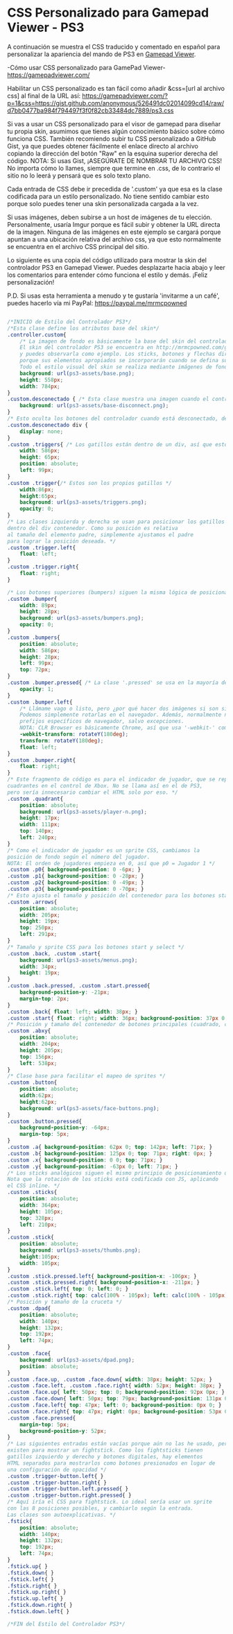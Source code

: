 # CSS Personalizado para Gamepad Viewer - PS3

A continuación se muestra el CSS traducido y comentado en español para personalizar la apariencia del mando de PS3 en [Gamepad Viewer](https://gamepadviewer.com/).

-Cómo usar CSS personalizado para GamePad Viewer-
https://gamepadviewer.com/

Habilitar un CSS personalizado es tan fácil como añadir &css=[url al archivo css]
al final de la URL así:
https://gamepadviewer.com/?p=1&css=https://gist.github.com/anonymous/526491dc02014099cd14/raw/d7bb0477ba984f794497f3f0f82cb33484dc7889/ps3.css

Si vas a usar un CSS personalizado para el visor de gamepad
para diseñar tu propia skin, asumimos que tienes algún conocimiento
básico sobre cómo funciona CSS. También recomiendo subir
tu CSS personalizado a GitHub Gist, ya que puedes obtener fácilmente
el enlace directo al archivo copiando la dirección del botón
"Raw" en la esquina superior derecha del código.
NOTA: Si usas Gist, ¡ASEGÚRATE DE NOMBRAR TU ARCHIVO CSS!
No importa cómo lo llames, siempre que termine en .css,
de lo contrario el sitio no lo leerá y pensará que es solo texto plano.

Cada entrada de CSS debe ir precedida de '.custom' ya que esa es la 
clase codificada para un estilo personalizado. No tiene sentido 
cambiar esto porque solo puedes tener una skin personalizada cargada a la vez.

Si usas imágenes, deben subirse a un host de imágenes de
tu elección. Personalmente, usaría Imgur porque es fácil subir
y obtener la URL directa de la imagen. Ninguna de las imágenes en este ejemplo
se cargará porque apuntan a una ubicación relativa del archivo css,
ya que esto normalmente se encuentra en el archivo CSS principal del sitio.

Lo siguiente es una copia del código utilizado para mostrar la skin del controlador PS3
en Gamepad Viewer. Puedes desplazarte hacia abajo y leer los comentarios para
entender cómo funciona el estilo y demás. ¡Feliz personalización!

P.D. Si usas esta herramienta a menudo y te gustaría 'invitarme a un café', puedes
hacerlo vía mi PayPal: https://paypal.me/mrmcpowned

```css

/*INICIO de Estilo del Controlador PS3*/
/*Esta clase define los atributos base del skin*/
.controller.custom{
    /* La imagen de fondo es básicamente la base del skin del controlador.
    El skin del controlador PS3 se encuentra en http://mrmcpowned.com/gamepad/ps3-assets/base.png
    y puedes observarla como ejemplo. Los sticks, botones y flechas direccionales están ausentes
    porque sus elementos apropiados se incorporarán cuando se defina su estilo abajo.
    Todo el estilo visual del skin se realiza mediante imágenes de fondo y sprites CSS. */ 
    background: url(ps3-assets/base.png); 
    height: 558px;
    width: 784px;
}
.custom.desconectado { /* Esta clase muestra una imagen cuando el controlador está desconectado */
    background: url(ps3-assets/base-disconnect.png);
}
/* Esto oculta los botones del controlador cuando está desconectado, dejando solo la imagen de fondo */ 
.custom.desconectado div {
    display: none;
}
.custom .triggers{ /* Los gatillos están dentro de un div, así que esto le da tamaño y posición adecuada */
    width: 586px;
    height: 65px;
    position: absolute;
    left: 99px;
}
.custom .trigger{/* Estos son los propios gatillos */
    width:86px;
    height:65px;
    background: url(ps3-assets/triggers.png);
    opacity: 0;
}
/* Las clases izquierda y derecha se usan para posicionar los gatillos
dentro del div contenedor. Como su posición es relativa
al tamaño del elemento padre, simplemente ajustamos el padre
para lograr la posición deseada. */
.custom .trigger.left{ 
    float: left;
}
.custom .trigger.right{
    float: right;
}

/* Los botones superiores (bumpers) siguen la misma lógica de posicionamiento que los gatillos */
.custom .bumper{
    width: 89px;
    height: 28px;
    background: url(ps3-assets/bumpers.png);
    opacity: 0;
}
.custom .bumpers{
    position: absolute;
    width: 586px;
    height: 28px;
    left: 99px;
    top: 72px;
}
.custom .bumper.pressed{ /* La clase '.pressed' se usa en la mayoría de botones para indicar que han sido presionados */
    opacity: 1;
}
.custom .bumper.left{
    /* Llámame vago o listo, pero ¿por qué hacer dos imágenes si son simétricas?
    Podemos simplemente rotarlas en el navegador. Además, normalmente no necesitas
    prefijos específicos de navegador, salvo excepciones.
    NOTA: CLR Browser es básicamente Chrome, así que usa '-webkit-' como prefijo. */
    -webkit-transform: rotateY(180deg);
    transform: rotateY(180deg);
    float: left;
}
.custom .bumper.right{
    float: right;
}
/* Este fragmento de código es para el indicador de jugador, que se representa en
cuadrantes en el control de Xbox. No se llama así en el de PS3,
pero sería innecesario cambiar el HTML solo por eso. */
.custom .quadrant{
    position: absolute;
    background: url(ps3-assets/player-n.png);
    height: 17px;
    width: 111px;
    top: 140px;
    left: 240px;
}
/* Como el indicador de jugador es un sprite CSS, cambiamos la
posición de fondo según el número del jugador.
NOTA: El orden de jugadores empieza en 0, así que p0 = Jugador 1 */
.custom .p0{ background-position: 0 -6px; }
.custom .p1{ background-position: 0 -28px; }
.custom .p2{ background-position: 0 -49px; }
.custom .p3{ background-position: 0 -70px; }
/* Esto ajusta el tamaño y posición del contenedor para los botones start y select */
.custom .arrows{
    position: absolute;
    width: 205px;
    height: 19px;
    top: 250px;
    left: 291px;
}
/* Tamaño y sprite CSS para los botones start y select */
.custom .back, .custom .start{
    background: url(ps3-assets/menus.png);
    width: 34px;
    height: 19px;
}
.custom .back.pressed, .custom .start.pressed{
    background-position-y: -21px;
    margin-top: 2px;
}
.custom .back{ float: left; width: 38px; }
.custom .start{ float: right; width: 36px; background-position: 37px 0; }
/* Posición y tamaño del contenedor de botones principales (cuadrado, círculo, triángulo, X) */
.custom .abxy{
    position: absolute;
    width: 204px;
    height: 205px;
    top: 156px;
    left: 538px;
}
/* Clase base para facilitar el mapeo de sprites */
.custom .button{
    position: absolute;
    width:62px;
    height:62px;
    background: url(ps3-assets/face-buttons.png);
}
.custom .button.pressed{
    background-position-y: -64px;
    margin-top: 5px;
}
.custom .a{ background-position: 62px 0; top: 142px; left: 71px; }
.custom .b{ background-position: 125px 0; top: 71px; right: 0px; }
.custom .x{ background-position: 0 0; top: 71px; }
.custom .y{ background-position: -63px 0; left: 71px; }
/* Los sticks analógicos siguen el mismo principio de posicionamiento que los gatillos
Nota que la rotación de los sticks está codificada con JS, aplicando
el CSS inline. */
.custom .sticks{
    position: absolute;
    width: 364px;
    height: 105px;
    top: 328px;
    left: 210px;
}
.custom .stick{
    position: absolute;
    background: url(ps3-assets/thumbs.png);
    height:105px;
    width: 105px;
}
.custom .stick.pressed.left{ background-position-x: -106px; }
.custom .stick.pressed.right{ background-position-x: -211px; }
.custom .stick.left{ top: 0; left: 0; }
.custom .stick.right{ top: calc(100% - 105px); left: calc(100% - 105px); }
/* Posición y tamaño de la cruceta */
.custom .dpad{
    position: absolute;
    width: 140px;
    height: 132px;
    top: 192px;
    left: 74px;
}
.custom .face{
    background: url(ps3-assets/dpad.png);
    position: absolute;
}
.custom .face.up, .custom .face.down{ width: 38px; height: 52px; }
.custom .face.left, .custom .face.right{ width: 52px; height: 38px; }
.custom .face.up{ left: 50px; top: 0; background-position: 92px 0px; }
.custom .face.down{ left: 50px; top: 79px; background-position: 131px 0; }
.custom .face.left{ top: 47px; left: 0; background-position: 0px 0; }
.custom .face.right{ top: 47px; right: 0px; background-position: 53px 0; }
.custom .face.pressed{
    margin-top: 5px;
    background-position-y: 52px;
}
/* Las siguientes entradas están vacías porque aún no las he usado, pero
existen para mostrar un fightstick. Como los fightsticks tienen
gatillos izquierdo y derecho y botones digitales, hay elementos
HTML separados para mostrarlos como botones presionados en lugar de
una configuración de opacidad */
.custom .trigger-button.left{ }
.custom .trigger-button.right{ }
.custom .trigger-button.left.pressed{ }
.custom .trigger-button.right.pressed{ }
/* Aquí iría el CSS para fightstick. Lo ideal sería usar un sprite
con las 8 posiciones posibles, y cambiarlo según la entrada.
Las clases son autoexplicativas. */
.fstick{
    position: absolute;
    width: 140px;
    height: 132px;
    top: 192px;
    left: 74px;
}
.fstick.up{ }
.fstick.down{ }
.fstick.left{ }
.fstick.right{ }
.fstick.up.right{ }
.fstick.up.left{ }
.fstick.down.right{ }
.fstick.down.left{ }

/*FIN del Estilo del Controlador PS3*/

```
